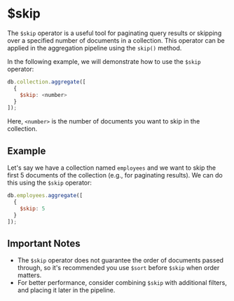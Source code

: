 # $skip

The `$skip` operator is a useful tool for paginating query results or skipping over a specified number of documents in a collection. This operator can be applied in the aggregation pipeline using the `skip()` method.

In the following example, we will demonstrate how to use the `$skip` operator:

```javascript
db.collection.aggregate([
  {
    $skip: <number>
  }
]);
```

Here, `<number>` is the number of documents you want to skip in the collection.

## Example

Let's say we have a collection named `employees` and we want to skip the first 5 documents of the collection (e.g., for paginating results). We can do this using the `$skip` operator:

```javascript
db.employees.aggregate([
  {
    $skip: 5
  }
]);
```

## Important Notes

- The `$skip` operator does not guarantee the order of documents passed through, so it's recommended you use `$sort` before `$skip` when order matters.
- For better performance, consider combining `$skip` with additional filters, and placing it later in the pipeline.